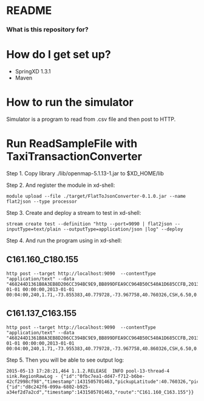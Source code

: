 # README #

### What is this repository for? ###

# How do I get set up? #

* SpringXD 1.3.1
* Maven

# How to run the simulator #
Simulator is a program to read from .csv file and then post to HTTP.


# Run ReadSampleFile with TaxiTransactionConverter #

Step 1. Copy library ./lib/openmap-5.1.13-1.jar to $XD_HOME/lib


Step 2. And register the module in xd-shell:

```
module upload --file ./target/FlatToJsonConverter-0.1.0.jar --name flat2json --type processor
```


Step 3. Create and deploy a stream to test in xd-shell:

```
stream create test --definition "http --port=9090 | flat2json --inputType=text/plain --outputType=application/json |log" --deploy
```


Step 4. And run the program using in xd-shell:

C161.160_C180.155
-----------------
```
http post --target http://localhost:9090  --contentType "application/text" --data "468244D1361B8A3EB8D206CC394BC9E9,BB899DFEA9CC964B50C540A1D685CCFB,2013-01-01 00:00:00,2013-01-01 00:04:00,240,1.71,-73.855383,40.779728,-73.967758,40.760326,CSH,6.50,0.50,0.50,0.00,0.00,7.50"
```

C161.137_C163.155
-----------------
```
http post --target http://localhost:9090  --contentType "application/text" --data "468244D1361B8A3EB8D206CC394BC9E9,BB899DFEA9CC964B50C540A1D685CCFB,2013-01-01 00:00:00,2013-01-01 00:04:00,240,1.71,-73.955383,40.779728,-73.967758,40.860326,CSH,6.50,0.50,0.50,0.00,0.00,7.50"
```


Step 5. Then you will be able to see output log:

```
2015-05-13 17:28:21,464 1.1.2.RELEASE  INFO pool-13-thread-4 sink.RegionRawLog - {"id":"0fbc7ea1-dd47-f712-b6be-42cf2998cf98","timestamp":1431505701463,"pickupLatitude":40.760326,"pickupLongitude":-73.967758,"dropoffLatitude":40.779728,"dropoffLongitude":-73.955383,"route":"C161.160_C163.155","newid":{"id":"d8c242f6-099a-6802-b925-a34ef2d7a2cd","timestamp":1431505701463,"route":"C161.160_C163.155"}}
```

